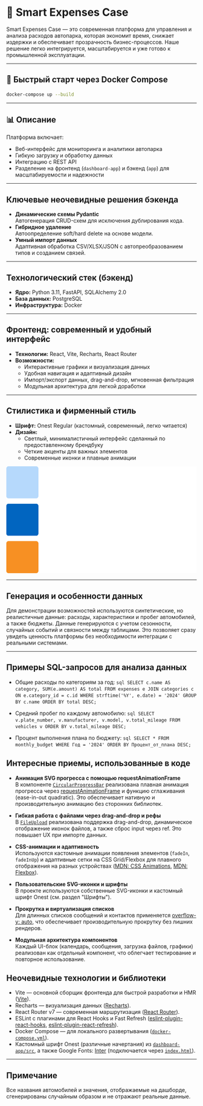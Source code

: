 # 🚗 Smart Expenses Case

Smart Expenses Case — это современная платформа для управления и анализа расходов автопарка, которая экономит время, снижает издержки и обеспечивает прозрачность бизнес-процессов. Наше решение легко интегрируется, масштабируется и уже готово к промышленной эксплуатации.

---

## 🚀 Быстрый старт через Docker Compose

```bash
docker-compose up --build
```

---

## 📊 Описание

Платформа включает:
- Веб-интерфейс для мониторинга и аналитики автопарка
- Гибкую загрузку и обработку данных
- Интеграцию с REST API
- Разделение на фронтенд (`dashboard-app`) и бэкенд (`app`) для масштабируемости и надежности

---

## Ключевые неочевидные решения бэкенда

- **Динамические схемы Pydantic**  
  Автогенерация CRUD-схем для исключения дублирования кода.
- **Гибридное удаление**  
  Автоопределение soft/hard delete на основе модели.
- **Умный импорт данных**  
  Адаптивная обработка CSV/XLSX/JSON с автопреобразованием типов и созданием связей.

---

## Технологический стек (бэкенд)

- **Ядро:** Python 3.11, FastAPI, SQLAlchemy 2.0
- **База данных:** PostgreSQL
- **Инфраструктура:** Docker

---

## Фронтенд: современный и удобный интерфейс

- **Технологии:** React, Vite, Recharts, React Router
- **Возможности:**
  - Интерактивные графики и визуализация данных
  - Удобная навигация и адаптивный дизайн
  - Импорт/экспорт данных, drag-and-drop, мгновенная фильтрация
  - Модульная архитектура для легкой доработки

---

## Стилистика и фирменный стиль

- **Шрифт:** Onest Regular (кастомный, современный, легко читается)
- **Дизайн:**
  - Светлый, минималистичный интерфейс сделанный по предоставленному брендбуку
  - Четкие акценты для важных элементов
  - Современные иконки и плавные анимации

![Фирменный стиль](img/stilistic.png)

---

## Генерация и особенности данных

Для демонстрации возможностей используются синтетические, но реалистичные данные: расходы, характеристики и пробег автомобилей, а также бюджеты. Данные генерируются с учетом сезонности, случайных событий и связности между таблицами. Это позволяет сразу увидеть ценность платформы без необходимости интеграции с реальными системами.

---

## Примеры SQL-запросов для анализа данных

- Общие расходы по категориям за год:
`sql
SELECT c.name AS category, SUM(e.amount) AS total
FROM expenses e
JOIN categories c ON e.category_id = c.id
WHERE strftime('%Y', e.date) = '2024'
GROUP BY c.name
ORDER BY total DESC;
`

- Средний пробег по каждому автомобилю:
`sql
SELECT v.plate_number, v.manufacturer, v.model, v.total_mileage
FROM vehicles v
ORDER BY v.total_mileage DESC;
`

- Процент выполнения плана по бюджету:
`sql
SELECT * FROM monthly_budget WHERE Год = '2024' ORDER BY Процент_от_плана DESC;`


## Интересные приемы, использованные в коде

- **Анимация SVG прогресса с помощью requestAnimationFrame**  
  В компоненте [`CircularProgressBar`](dashboard-app/src/components/CircularProgressBar.jsx) реализована плавная анимация прогресса через [requestAnimationFrame](https://developer.mozilla.org/ru/docs/Web/API/window/requestAnimationFrame) и функцию сглаживания (ease-in-out quadratic). Это обеспечивает нативную и производительную анимацию без сторонних библиотек.

- **Гибкая работа с файлами через drag-and-drop и рефы**  
  В [`FileUpload`](dashboard-app/src/components/FileUpload.jsx) реализована поддержка drag-and-drop, динамическое отображение иконок файлов, а также сброс input через ref. Это повышает UX при импорте данных.

- **CSS-анимации и адаптивность**  
  Используются кастомные анимации появления элементов (`fadeIn`, `fadeInUp`) и адаптивные сетки на CSS Grid/Flexbox для плавного отображения на разных устройствах ([MDN: CSS Animations](https://developer.mozilla.org/ru/docs/Web/CSS/animation), [MDN: Flexbox](https://developer.mozilla.org/ru/docs/Web/CSS/CSS_Flexible_Box_Layout/Basic_Concepts_of_Flexbox)).

- **Пользовательские SVG-иконки и шрифты**  
  В проекте используются собственные SVG-иконки и кастомный шрифт Onest (см. раздел "Шрифты").

- **Прокрутка и виртуализация списков**  
  Для длинных списков сообщений и контактов применяется [overflow-y: auto](https://developer.mozilla.org/ru/docs/Web/CSS/overflow), что обеспечивает производительную прокрутку без лишних рендеров.

- **Модульная архитектура компонентов**  
  Каждый UI-блок (календарь, сообщения, загрузка файлов, графики) реализован как отдельный компонент, что облегчает тестирование и повторное использование.

## Неочевидные технологии и библиотеки

- Vite — основной сборщик фронтенда для быстрой разработки и HMR ([Vite](https://vitejs.dev/)).
- Recharts — визуализация данных ([Recharts](https://recharts.org/)).
- React Router v7 — современная маршрутизация ([React Router](https://reactrouter.com/en/main)).
- ESLint с плагинами для React Hooks и Fast Refresh ([eslint-plugin-react-hooks](https://www.npmjs.com/package/eslint-plugin-react-hooks), [eslint-plugin-react-refresh](https://www.npmjs.com/package/eslint-plugin-react-refresh)).
- Docker Compose — для локального развертывания ([`docker-compose.yml`](docker-compose.yml)).
- Кастомный шрифт Onest (различные начертания) из [`dashboard-app/src`](dashboard-app/src), а также Google Fonts: [Inter](https://fonts.google.com/specimen/Inter) (подключается через [`index.html`](dashboard-app/index.html)).

--- 

## Примечание

Все названия автомобилей и значения, отображаемые на дашборде, сгенерированы случайным образом и не отражают реальные данные. 